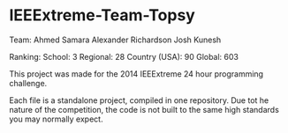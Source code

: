 IEEExtreme-Team-Topsy
=====================
Team:
Ahmed Samara
Alexander Richardson
Josh Kunesh

Ranking:
School: 3 
Regional: 28
Country (USA): 90
Global: 603

This project was made for the 2014 IEEExtreme 24 hour programming challenge.

Each file is a standalone project, compiled in one repository.
Due tot he nature of the competition, the code is not built to the same high standards you may normally expect.
